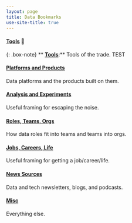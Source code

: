 ```yaml
---
layout: page
title: Data Bookmarks
use-site-title: true
---
```


#### [**Tools**](https://pdtenpas.github.io/pages/bookmarks/tools/) :wrench:

{: .box-note}
** [**Tools**](https://pdtenpas.github.io/pages/bookmarks/tools/):** Tools of the trade. TEST


#### [**Platforms and Products**](https://pdtenpas.github.io/pages/bookmarks/platforms_products/)
Data platforms and the products built on them.

#### [**Analysis and Experiments**](https://pdtenpas.github.io/pages/bookmarks/analysis_experiments/)
Useful framing for escaping the noise.

#### [**Roles, Teams, Orgs**](https://pdtenpas.github.io/pages/bookmarks/roles_teams_orgs/)
How data roles fit into teams and teams into orgs.

#### [**Jobs, Careers, Life**](https://pdtenpas.github.io/pages/bookmarks/jobs_careers_life/)
Useful framing for getting a job/career/life.

#### [**News Sources**](https://pdtenpas.github.io/pages/bookmarks/sources/)
Data and tech newsletters, blogs, and podcasts.

#### [**Misc**](https://pdtenpas.github.io/pages/bookmarks/misc/)
Everything else.
